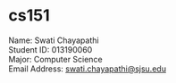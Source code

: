 # cs151
Name: Swati Chayapathi  
Student ID: 013190060  
Major: Computer Science  
Email Address: swati.chayapathi@sjsu.edu 